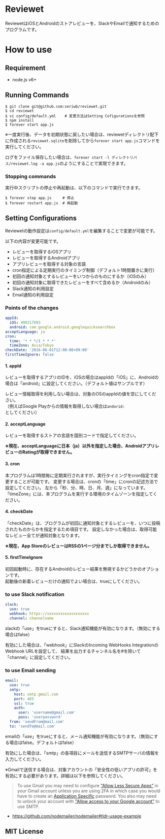 # Reviewet

ReviewetはiOSとAndroidのストアレビューを、SlackやEmailで通知するためのプログラムです。

# How to use

## Requirement

- node.js v6+


## Running Commands

```
$ git clone git@github.com:seriwb/reviewet.git
$ cd reviewet
$ vi config/default.yml    # 変更方法はSetting Cofigurationsを参照
$ npm install
$ forever start app.js
```

※一度実行後、データを初期状態に戻したい場合は、reviewetディレクトリ配下に作成される```reviewet.sqlite```を削除してから```forever start app.js```コマンドを実行してください。

ログをファイル保存したい場合は、```forever start -l ディレクトリパス/reviewet.log -a app.js```のようにすることで実現できます。


### Stopping commands

実行中スクリプトの停止や再起動は、以下のコマンドで実行できます。

```
$ forever stop app.js     # 停止
$ forever restart app.js  # 再起動
```


## Setting Configurations

Reviewetの動作設定は```config/default.yml```を編集することで変更が可能です。

以下の内容が変更可能です。

- レビューを取得するiOSアプリ
- レビューを取得するAndroidアプリ
- アプリレビューを取得する対象の言語
- cron指定による定期実行のタイミング制御（デフォルト1時間置きに実行）
- 初回の通知対象とするレビューをいつからのものにするか（iOSのみ）
- 初回の通知対象に取得できたレビューをすべて含めるか（Androidのみ）
- Slack通知の利用設定
- Email通知の利用設定

### Points of the changes

```yaml
appId:
  iOS: 490217893
  android: com.google.android.googlequicksearchbox
acceptLanguage: ja
cron:
  time: '* * */1 * * *'
  timeZone: Asia/Tokyo
checkDate: '2016-06-01T12:00:00+09:00'
firstTimeIgnore: false
```

#### 1. appId  

レビューを取得するアプリのIDを、iOSの場合はappIdの「iOS」に、Androidの場合は「android」に設定してください。（デフォルト値はサンプルです）

レビュー情報取得を利用しない場合は、対象のOSのappIdの値を空にしてください。  
（例えばGoogle Playからの情報を取得しない場合は```andorid: ```としてください）

#### 2. acceptLanguage

レビューを取得するストアの言語を国別コードで指定してください。

**※現在、acceptLanguageに日本（ja）以外を指定した場合、AndroidアプリレビューのRatingが取得できません。**

#### 3. cron

本プログラムは1時間毎に定期実行されますが、実行タイミングをcron指定で変更することが可能です。
変更する場合は、cronの「time」にcronの記述方法で設定してください。
左から「秒、分、時、日、月、週」になっています。  
「timeZone」には、本プログラムを実行する環境のタイムゾーンを指定してください。

#### 4. checkDate

「checkDate」は、プログラムが初回に通知対象とするレビューを、いつに投稿されたものからかを指定するため項目です。
設定しなかった場合は、取得可能なレビュー全てが通知対象となります。

**※現在、App StoreのレビューはRSSの1ページ分までしか取得できません。**

#### 5. firstTimeIgnore

初回起動時に、存在するAndroidのレビュー結果を無視するかどうかのオプションです。  
起動後の新着レビューだけの通知でよい場合は、trueにしてください。


### to use Slack notification

```yaml
slack:
  use: true
  webhook: https://xxxxxxxxxxxxxxxxxxx
  channel: channelname
```

slackの「use」をtrueにすると、Slack通知機能が有効になります。（無効にする場合はfalse）

有効にした場合は、「webhook」にSlackのIncoming WebHooks IntegrationのWebhook URLを設定して、
結果を出力するチャンネル名を#を除いて「channel」に設定してください。


### to use Email sending

```yaml
email:
  use: true
  smtp:
    host: smtp.gmail.com
    port: 465
    ssl: true
    auth:
      user: 'username@gmail.com'
      pass: 'userpassword'
  from: 'sendFrom@mail.com'
  to: 'sendTo@mail.com'
```

emailの「use」をtrueにすると、メール通知機能が有効になります。（無効にする場合はfalse。デフォルトはfalse）

有効にした場合は、「smtp」の各項目にメールを送信するSMTPサーバの情報を入力してください。

※Gmailで送信する場合は、対象アカウントの「安全性の低いアプリの許可」を有効にする必要があります。詳細は以下を参照してください。

> To use Gmail you may need to configure ["Allow Less Secure Apps"](https://www.google.com/settings/security/lesssecureapps) in your Gmail account unless you are using 2FA in which case you would have to create an [Application Specific](https://security.google.com/settings/security/apppasswords) password. You also may need to unlock your account with ["Allow access to your Google account"](https://accounts.google.com/DisplayUnlockCaptcha) to use SMTP.

- https://github.com/nodemailer/nodemailer#tldr-usage-example


## MIT License
